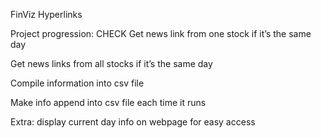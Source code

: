FinViz Hyperlinks

Project progression:
CHECK Get news link from one stock if it’s the same day

Get news links from all stocks if it’s the same day

Compile information into csv file

Make info append into csv file each time it runs

Extra: display current day info on webpage for easy access
